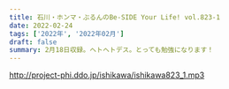 ```yaml
---
title: 石川・ホンマ・ぶるんのBe-SIDE Your Life! vol.823-1
date: 2022-02-24
tags: ['2022年', '2022年02月']
draft: false
summary: 2月18日収録。ヘトヘトデス。とっても勉強になります！
---
```


http://project-phi.ddo.jp/ishikawa/ishikawa823_1.mp3
